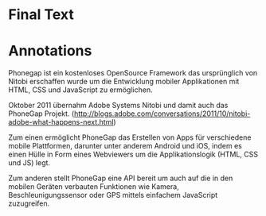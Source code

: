 # Final Text

# Annotations

Phonegap ist ein kostenloses OpenSource Framework das ursprünglich von Nitobi erschaffen wurde um die Entwicklung mobiler Applikationen mit HTML, CSS und JavaScript zu ermöglichen.

Oktober 2011 übernahm Adobe Systems Nitobi und damit auch das PhoneGap Projekt. (http://blogs.adobe.com/conversations/2011/10/nitobi-adobe-what-happens-next.html)

Zum einen ermöglicht PhoneGap das Erstellen von Apps für verschiedene mobile Plattformen, darunter unter anderem Android und iOS, indem es einen Hülle in Form eines Webviewers um die Applikationslogik (HTML, CSS und JS) legt. 

Zum anderen stellt PhoneGap eine API bereit um auch auf die in den mobilen Geräten verbauten Funktionen wie Kamera, Beschleunigungssensor oder GPS mittels einfachem JavaScript zuzugreifen.





